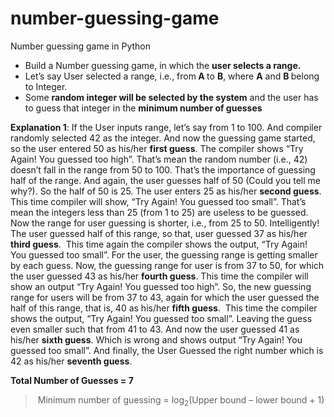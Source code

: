 # number-guessing-game
Number guessing game in Python

<ul>
<li>Build a Number guessing game, in which the <strong>user selects a range.</strong></li>
<li>Let’s say User selected a range, i.e., from<strong> A </strong>to <strong>B</strong>, where <strong>A</strong> and <strong>B </strong>belong to Integer.</li>
<li>Some <strong>random integer will be selected by the system</strong> and the user has to guess that integer in the <strong>minimum number of guesses</strong></li>
</ul>

<p><strong>Explanation 1</strong>: If the User inputs range, let’s say from 1 to 100. And compiler randomly selected 42 as the integer. And now the guessing game started, so the user entered 50 as his/her <strong>first guess</strong>. The compiler shows “Try Again! You guessed too high”. That’s mean the random number (i.e., 42) doesn’t fall in the range from 50 to 100. That’s the importance of guessing half of the range. And again, the user guesses half of 50 (Could you tell me why?). So the half of 50 is 25. The user enters 25 as his/her <strong>second guess</strong>. This time compiler will show, “Try Again! You guessed too small”. That’s mean the integers less than 25 (from 1 to 25) are useless to be guessed. Now the range for user guessing is shorter, i.e., from 25 to 50. Intelligently! The user guessed half of this range, so that, user guessed 37 as his/her <strong>third guess</strong>. &nbsp;This time again the compiler shows the output, “Try Again! You guessed too small”. For the user, the guessing range is getting smaller by each guess. Now, the guessing range for user is from 37 to 50, for which the user guessed 43 as his/her <strong>fourth guess</strong>. This time the compiler will show an output “Try Again! You guessed too high”. So, the new guessing range for users will be from 37 to 43, again for which the user guessed the half of this range, that is, 40 as his/her <strong>fifth guess</strong>. &nbsp;This time the compiler shows the output, “Try Again! You guessed too small”. Leaving the guess even smaller such that from 41 to 43. And now the user guessed 41 as his/her <strong>sixth guess</strong>. Which is wrong and shows output “Try Again! You guessed too small”. And finally, the User Guessed the right number which is 42 as his/her <strong>seventh guess</strong>.</p>
<p><strong> Total Number of Guesses = 7</strong></p>

<blockquote>
<p>&nbsp;Minimum number of guessing = log<sub>2</sub>(Upper bound – lower bound + 1)</p>
</blockquote>
